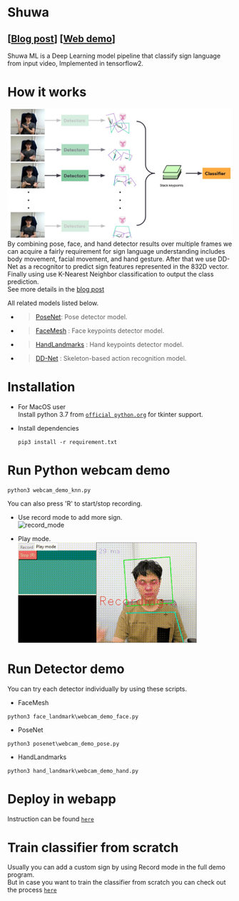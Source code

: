 # Shuwa
## [[Blog post]()] [[Web demo]()]

Shuwa ML is a Deep Learning model pipeline that classify sign language from input video, Implemented in tensorflow2.  


# How it works
![](assets/overview.jpg)  
By combining pose, face, and hand detector results over multiple frames we can acquire a fairly requirement for sign language understanding includes body movement, facial movement, and hand gesture. After that we use DD-Net as a recognitor to predict sign features represented in the 832D vector. Finally using use K-Nearest Neighbor classification to output the class prediction.  
See more details in the [blog post]()

All related models listed below.

- >[PoseNet](https://github.com/tensorflow/tfjs-models/tree/master/posenet): Pose detector model.
- >[FaceMesh](https://google.github.io/mediapipe/solutions/face_mesh) : Face keypoints detector model.
- >[HandLandmarks](https://google.github.io/mediapipe/solutions/hands) : Hand keypoints detector model.
- >[DD-Net](https://github.com/fandulu/DD-Net) : Skeleton-based action recognition model.


# Installation
- For MacOS user  
Install python 3.7 from [`official python.org`](https://www.python.org/downloads/release/python-379/) for tkinter support.

- Install dependencies
    ```
    pip3 install -r requirement.txt
    ```


# Run Python webcam demo
```
python3 webcam_demo_knn.py
```
You can also press 'R' to start/stop recording.

- Use record mode to add more sign.  
![record_mode](assets/record_mode.gif)

- Play mode.  
![play_mode](assets/play_mode.gif)  



# Run Detector demo
You can try each detector individually by using these scripts.
- FaceMesh
```
python3 face_landmark\webcam_demo_face.py
```

- PoseNet
```
python3 posenet\webcam_demo_pose.py
```

- HandLandmarks
```
python3 hand_landmark\webcam_demo_hand.py
```

# Deploy in webapp
Instruction can be found [`here`](/web_demo)


# Train classifier from scratch
Usually you can add a custom sign by using Record mode in the full demo program.  
But in case you want to train the classifier from scratch you can check out the process [`here`](/classifier)